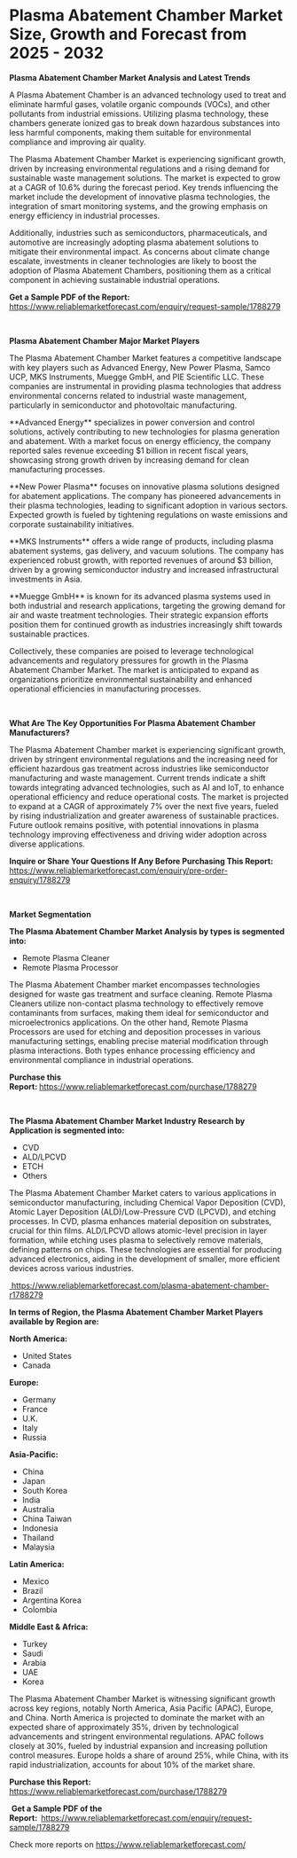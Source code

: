 <p><h1>Plasma Abatement Chamber Market Size, Growth and Forecast from 2025 - 2032</h1></p><p><strong>Plasma Abatement Chamber Market Analysis and Latest Trends</strong></p>
<p><p>A Plasma Abatement Chamber is an advanced technology used to treat and eliminate harmful gases, volatile organic compounds (VOCs), and other pollutants from industrial emissions. Utilizing plasma technology, these chambers generate ionized gas to break down hazardous substances into less harmful components, making them suitable for environmental compliance and improving air quality.</p><p>The Plasma Abatement Chamber Market is experiencing significant growth, driven by increasing environmental regulations and a rising demand for sustainable waste management solutions. The market is expected to grow at a CAGR of 10.6% during the forecast period. Key trends influencing the market include the development of innovative plasma technologies, the integration of smart monitoring systems, and the growing emphasis on energy efficiency in industrial processes.</p><p>Additionally, industries such as semiconductors, pharmaceuticals, and automotive are increasingly adopting plasma abatement solutions to mitigate their environmental impact. As concerns about climate change escalate, investments in cleaner technologies are likely to boost the adoption of Plasma Abatement Chambers, positioning them as a critical component in achieving sustainable industrial operations.</p></p>
<p><strong>Get a Sample PDF of the Report:&nbsp;</strong> <a href="https://www.reliablemarketforecast.com/enquiry/request-sample/1788279?utm_campaign=3357&utm_medium=2&utm_source=Github&utm_content=ia&utm_term=12042025&utm_id=plasma-abatement-chamber">https://www.reliablemarketforecast.com/enquiry/request-sample/1788279</a></p>
<p>&nbsp;</p>
<p><strong>Plasma Abatement Chamber Major Market Players</strong></p>
<p><p>The Plasma Abatement Chamber Market features a competitive landscape with key players such as Advanced Energy, New Power Plasma, Samco UCP, MKS Instruments, Muegge GmbH, and PIE Scientific LLC. These companies are instrumental in providing plasma technologies that address environmental concerns related to industrial waste management, particularly in semiconductor and photovoltaic manufacturing.</p><p>**Advanced Energy** specializes in power conversion and control solutions, actively contributing to new technologies for plasma generation and abatement. With a market focus on energy efficiency, the company reported sales revenue exceeding $1 billion in recent fiscal years, showcasing strong growth driven by increasing demand for clean manufacturing processes.</p><p>**New Power Plasma** focuses on innovative plasma solutions designed for abatement applications. The company has pioneered advancements in their plasma technologies, leading to significant adoption in various sectors. Expected growth is fueled by tightening regulations on waste emissions and corporate sustainability initiatives.</p><p>**MKS Instruments** offers a wide range of products, including plasma abatement systems, gas delivery, and vacuum solutions. The company has experienced robust growth, with reported revenues of around $3 billion, driven by a growing semiconductor industry and increased infrastructural investments in Asia.</p><p>**Muegge GmbH** is known for its advanced plasma systems used in both industrial and research applications, targeting the growing demand for air and waste treatment technologies. Their strategic expansion efforts position them for continued growth as industries increasingly shift towards sustainable practices.</p><p>Collectively, these companies are poised to leverage technological advancements and regulatory pressures for growth in the Plasma Abatement Chamber Market. The market is anticipated to expand as organizations prioritize environmental sustainability and enhanced operational efficiencies in manufacturing processes.</p></p>
<p>&nbsp;</p>
<p><strong>What Are The Key Opportunities For Plasma Abatement Chamber Manufacturers?</strong></p>
<p><p>The Plasma Abatement Chamber market is experiencing significant growth, driven by stringent environmental regulations and the increasing need for efficient hazardous gas treatment across industries like semiconductor manufacturing and waste management. Current trends indicate a shift towards integrating advanced technologies, such as AI and IoT, to enhance operational efficiency and reduce operational costs. The market is projected to expand at a CAGR of approximately 7% over the next five years, fueled by rising industrialization and greater awareness of sustainable practices. Future outlook remains positive, with potential innovations in plasma technology improving effectiveness and driving wider adoption across diverse applications.</p></p>
<p><strong>Inquire or Share Your Questions If Any Before Purchasing This Report:</strong> <a href="https://www.reliablemarketforecast.com/enquiry/pre-order-enquiry/1788279?utm_campaign=3357&utm_medium=2&utm_source=Github&utm_content=ia&utm_term=12042025&utm_id=plasma-abatement-chamber">https://www.reliablemarketforecast.com/enquiry/pre-order-enquiry/1788279</a></p>
<p>&nbsp;</p>
<p><strong>Market Segmentation</strong></p>
<p><strong>The Plasma Abatement Chamber Market Analysis by types is segmented into:</strong></p>
<p><ul><li>Remote Plasma Cleaner</li><li>Remote Plasma Processor</li></ul></p>
<p><p>The Plasma Abatement Chamber market encompasses technologies designed for waste gas treatment and surface cleaning. Remote Plasma Cleaners utilize non-contact plasma technology to effectively remove contaminants from surfaces, making them ideal for semiconductor and microelectronics applications. On the other hand, Remote Plasma Processors are used for etching and deposition processes in various manufacturing settings, enabling precise material modification through plasma interactions. Both types enhance processing efficiency and environmental compliance in industrial operations.</p></p>
<p><strong>Purchase this Report:&nbsp;</strong><a href="https://www.reliablemarketforecast.com/purchase/1788279?utm_campaign=3357&utm_medium=2&utm_source=Github&utm_content=ia&utm_term=12042025&utm_id=plasma-abatement-chamber">https://www.reliablemarketforecast.com/purchase/1788279</a></p>
<p>&nbsp;</p>
<p><strong>The Plasma Abatement Chamber Market Industry Research by Application is segmented into:</strong></p>
<p><ul><li>CVD</li><li>ALD/LPCVD</li><li>ETCH</li><li>Others</li></ul></p>
<p><p>The Plasma Abatement Chamber Market caters to various applications in semiconductor manufacturing, including Chemical Vapor Deposition (CVD), Atomic Layer Deposition (ALD)/Low-Pressure CVD (LPCVD), and etching processes. In CVD, plasma enhances material deposition on substrates, crucial for thin films. ALD/LPCVD allows atomic-level precision in layer formation, while etching uses plasma to selectively remove materials, defining patterns on chips. These technologies are essential for producing advanced electronics, aiding in the development of smaller, more efficient devices across various industries.</p></p>
<p><a href="https://www.reliablemarketforecast.com/plasma-abatement-chamber-r1788279?utm_campaign=3357&utm_medium=2&utm_source=Github&utm_content=ia&utm_term=12042025&utm_id=plasma-abatement-chamber">&nbsp;https://www.reliablemarketforecast.com/plasma-abatement-chamber-r1788279</a></p>
<p><strong>In terms of Region, the Plasma Abatement Chamber Market Players available by Region are:</strong></p>
<p>
    <p> <strong> North America: </strong>
        <ul>
            <li>United States</li>
            <li>Canada</li>
        </ul>
        </p> 
    <p> <strong> Europe: </strong>
        <ul>
            <li>Germany</li>
            <li>France</li>
            <li>U.K.</li>
            <li>Italy</li>
            <li>Russia</li>
        </ul>
        </p> 
    <p> <strong> Asia-Pacific: </strong>
        <ul>
            <li>China</li>
            <li>Japan</li>
            <li>South Korea</li>
            <li>India</li>
            <li>Australia</li>
            <li>China Taiwan</li>
            <li>Indonesia</li>
            <li>Thailand</li>
            <li>Malaysia</li>
        </ul>
        </p> 
    <p> <strong> Latin America: </strong>
        <ul>
            <li>Mexico</li>
            <li>Brazil</li>
            <li>Argentina Korea</li>
            <li>Colombia</li>
        </ul>
        </p> 
    <p> <strong> Middle East & Africa: </strong>
        <ul>
            <li>Turkey</li>
            <li>Saudi</li>
            <li>Arabia</li>
            <li>UAE</li>
            <li>Korea</li>
        </ul>
    </p>
    </p>
<p><p>The Plasma Abatement Chamber Market is witnessing significant growth across key regions, notably North America, Asia Pacific (APAC), Europe, and China. North America is projected to dominate the market with an expected share of approximately 35%, driven by technological advancements and stringent environmental regulations. APAC follows closely at 30%, fueled by industrial expansion and increasing pollution control measures. Europe holds a share of around 25%, while China, with its rapid industrialization, accounts for about 10% of the market share.</p></p>
<p><strong>Purchase this Report: </strong><a href="https://www.reliablemarketforecast.com/purchase/1788279?utm_campaign=3357&utm_medium=2&utm_source=Github&utm_content=ia&utm_term=12042025&utm_id=plasma-abatement-chamber">https://www.reliablemarketforecast.com/purchase/1788279</a></p>
<p>&nbsp;<strong>Get a Sample PDF of the Report:&nbsp;&nbsp;</strong><a href="https://www.reliablemarketforecast.com/enquiry/request-sample/1788279?utm_campaign=3357&utm_medium=2&utm_source=Github&utm_content=ia&utm_term=12042025&utm_id=plasma-abatement-chamber">https://www.reliablemarketforecast.com/enquiry/request-sample/1788279</a></p>
<p><strong></strong></p>
<p>Check more reports on <a href="https://www.reliablemarketforecast.com/?utm_campaign=3357&utm_medium=2&utm_source=Github&utm_content=ia&utm_term=12042025&utm_id=plasma-abatement-chamber">https://www.reliablemarketforecast.com/</a></p>